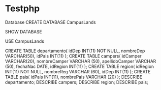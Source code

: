 # Testphp
Database
CREATE DATABASE CampusLands

SHOW DATABASE

USE CampusLands

CREATE TABLE departamento(
	idDep INT(11) NOT NULL,
	nombreDep  VARCHAR(50),
	idPais INT(11)
	);
CREATE TABLE campers(
	idCamper VARCHAR(20),
	nombreCamper VARCHAR (50),
	apellidoCamper VARCHAR (50),
	fechaNac DATE,
	idRegion INT(11)
	);
CREATE TABLE region(
	idRegion INT(11) NOT NULL,
	nombreReg VARCHAR (60),
	idDep INT(11)
	);
CREATE TABLE pais(
	idPais INT(11),
	nombrePais VARCHAR (20)	
	);
DESCRIBE departamento;
DESCRIBE campers;
DESCRIBE region;
DESCRIBE pais;